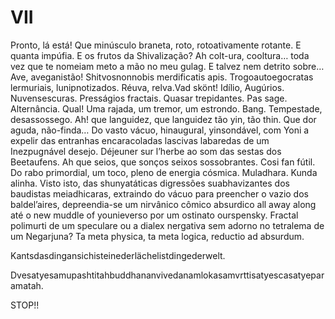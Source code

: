 # VII

Pronto, lá está! Que minúsculo braneta, roto, rotoativamente rotante. E quanta impúfia. E os frutos da Shivalização? Ah colt-ura, cooltura… toda vez que te nomeiam meto a mão no meu gulag. E talvez nem detrito sobre… Ave, aveganistão! Shitvosnonnobis merdificatis apis. Trogoautoegocratas lermuriais, lunipnotizados. Réuva, relva.Vad skönt! Idílio, Augúrios. Nuvensescuras. Presságios fractais. Quasar trepidantes. Pas sage. Alternância. Qual! Uma rajada, um tremor, um estrondo. Bang. Tempestade, desassossego. Ah! que languidez, que languidez tão yin, tão thin. Que dor aguda, não-finda… Do vasto vácuo, hinaugural, yinsondável, com Yoni a expelir das entranhas encaracoladas lascivas labaredas de um Inezpugnável desejo. Déjeuner sur l’herbe ao som das sestas dos Beetaufens. Ah que seios, que sonços seixos sossobrantes. Cosi fan fútil. Do rabo primordial, um toco, pleno de energia cósmica. Muladhara. Kunda alinha. Visto isto, das shunyatáticas digressões suabhavizantes dos baudistas meiadhicaras, extraindo do vácuo para preencher o vazio dos baldel’aires, depreendia-se um nirvânico cômico absurdico all away along até o new muddle of younieverso por um ostinato ourspensky. Fractal polimurti de um speculare ou a dialex nergativa sem adorno no tetralema de um Negarjuna? Ta meta physica, ta meta logica, reductio ad absurdum.

Kantsdasdingansichisteinederlächelistdingederwelt.

Dvesatyesamupashtitahbuddhananvivedanamlokasamvrttisatyescasatyeparamatah.

STOP!!